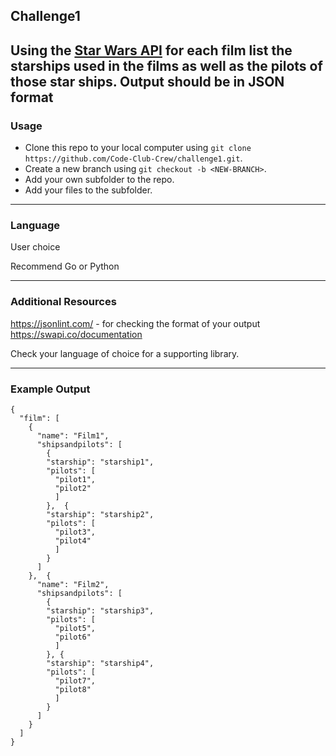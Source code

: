 ## Challenge1
Using the [Star Wars API](https://www.swapi.co) for each film list the starships used in the films as well as the pilots of those star ships.
Output should be in JSON format
---
### Usage
- Clone this repo to your local computer using `git clone https://github.com/Code-Club-Crew/challenge1.git`.
- Create a new branch using `git checkout -b <NEW-BRANCH>`.
- Add your own subfolder to the repo.
- Add your files to the subfolder.

---

### Language
User choice

Recommend Go or Python

---
### Additional Resources
https://jsonlint.com/ - for checking the format of your output
https://swapi.co/documentation

Check your language of choice for a supporting library.

---
### Example Output
```
{
  "film": [
    {
      "name": "Film1",
      "shipsandpilots": [
        {
        "starship": "starship1",
        "pilots": [
          "pilot1",
          "pilot2"    
          ]
        },  {
        "starship": "starship2",
        "pilots": [
          "pilot3",
          "pilot4"    
          ]
        }
      ]
    },  {
      "name": "Film2",
      "shipsandpilots": [
        {
        "starship": "starship3",
        "pilots": [
          "pilot5",
          "pilot6"    
          ]
        }, {
        "starship": "starship4",
        "pilots": [
          "pilot7",
          "pilot8"    
          ]
        }
      ]
    }
  ]
}
```
